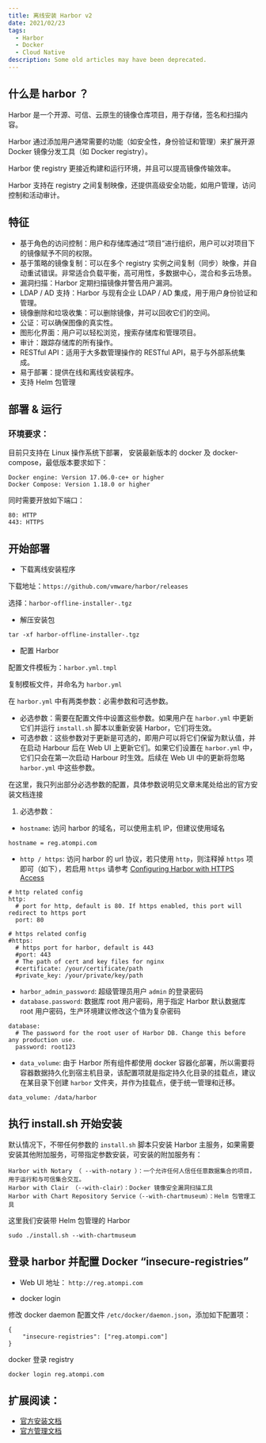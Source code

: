 ```yaml
---
title: 离线安装 Harbor v2
date: 2021/02/23
tags:
  - Harbor
  - Docker
  - Cloud Native
description: Some old articles may have been deprecated.
---
```


## 什么是 harbor ？

Harbor 是一个开源、可信、云原生的镜像仓库项目，用于存储，签名和扫描内容。

Harbor 通过添加用户通常需要的功能（如安全性，身份验证和管理）来扩展开源 Docker 镜像分发工具（如 Docker registry）。

Harbor 使 registry 更接近构建和运行环境，并且可以提高镜像传输效率。

Harbor 支持在 registry 之间复制映像，还提供高级安全功能，如用户管理，访问控制和活动审计。

## 特征

- 基于角色的访问控制：用户和存储库通过“项目”进行组织，用户可以对项目下的镜像赋予不同的权限。
- 基于策略的镜像复制：可以在多个 registry 实例之间复制（同步）映像，并自动重试错误。非常适合负载平衡，高可用性，多数据中心，混合和多云场景。
- 漏洞扫描：Harbor 定期扫描镜像并警告用户漏洞。
- LDAP / AD 支持：Harbor 与现有企业 LDAP / AD 集成，用于用户身份验证和管理。
- 镜像删除和垃圾收集：可以删除镜像，并可以回收它们的空间。
- 公证：可以确保图像的真实性。
- 图形化界面：用户可以轻松浏览，搜索存储库和管理项目。
- 审计：跟踪存储库的所有操作。
- RESTful API：适用于大多数管理操作的 RESTful API，易于与外部系统集成。
- 易于部署：提供在线和离线安装程序。
- 支持 Helm 包管理

## 部署 & 运行

### 环境要求：

目前只支持在 Linux 操作系统下部署， 安装最新版本的 docker 及 docker-compose，最低版本要求如下：

```
Docker engine: Version 17.06.0-ce+ or higher
Docker Compose: Version 1.18.0 or higher
```

同时需要开放如下端口：

```
80: HTTP
443: HTTPS
```

## 开始部署

- 下载离线安装程序

下载地址：`https://github.com/vmware/harbor/releases`

选择：`harbor-offline-installer-.tgz`

- 解压安装包

```
tar -xf harbor-offline-installer-.tgz
```

- 配置 Harbor

配置文件模板为：`harbor.yml.tmpl`

复制模板文件，并命名为 `harbor.yml`

在 `harbor.yml` 中有两类参数：必需参数和可选参数。

- 必选参数：需要在配置文件中设置这些参数。如果用户在 `harbor.yml` 中更新它们并运行 `install.sh` 脚本以重新安装 Harbor，它们将生效。
- 可选参数：这些参数对于更新是可选的，即用户可以将它们保留为默认值，并在启动 Harbour 后在 Web UI 上更新它们。如果它们设置在 `harbor.yml` 中，它们只会在第一次启动 Harbour 时生效。后续在 Web UI 中的更新将忽略 `harbor.yml` 中这些参数。

在这里，我只列出部分必选参数的配置，具体参数说明见文章末尾处给出的官方安装文档连接

1. 必选参数：

- `hostname`: 访问 harbor 的域名，可以使用主机 IP，但建议使用域名

```
hostname = reg.atompi.com
```

- `http / https`: 访问 harbor 的 url 协议，若只使用 `http`，则注释掉 `https` 项即可（如下），若启用 `https` 请参考 [Configuring Harbor with HTTPS Access](https://goharbor.io/docs/2.0.0/install-config/configure-https/)

```
# http related config
http:
  # port for http, default is 80. If https enabled, this port will redirect to https port
  port: 80

# https related config
#https:
  # https port for harbor, default is 443
  #port: 443
  # The path of cert and key files for nginx
  #certificate: /your/certificate/path
  #private_key: /your/private/key/path
```

- `harbor_admin_password`: 超级管理员用户 `admin` 的登录密码
- `database.password`: 数据库 root 用户密码，用于指定 Harbor 默认数据库 root 用户密码，生产环境建议修改这个值为复杂密码

```
database:
  # The password for the root user of Harbor DB. Change this before any production use.
  password: root123
```

- `data_volume`: 由于 Harbor 所有组件都使用 docker 容器化部署，所以需要将容器数据持久化到宿主机目录，该配置项就是指定持久化目录的挂载点，建议在某目录下创建 `harbor` 文件夹，并作为挂载点，便于统一管理和迁移。

```
data_volume: /data/harbor
```

## 执行 install.sh 开始安装

默认情况下，不带任何参数的 `install.sh` 脚本只安装 Harbor 主服务，如果需要安装其他附加服务，可带指定参数安装，可安装的附加服务有：

```
Harbor with Notary （ --with-notary ）：一个允许任何人信任任意数据集合的项目，用于运行和与可信集合交互。
Harbor with Clair （--with-clair）：Docker 镜像安全漏洞扫描工具
Harbor with Chart Repository Service（--with-chartmuseum）：Helm 包管理工具
```

这里我们安装带 Helm 包管理的 Harbor

```
sudo ./install.sh --with-chartmuseum
```

## 登录 harbor 并配置 Docker “insecure-registries”

- Web UI 地址： `http://reg.atompi.com`

- docker login

修改 docker daemon 配置文件 `/etc/docker/daemon.json`，添加如下配置项：

```
{
    "insecure-registries": ["reg.atompi.com"]
}
```

docker 登录 registry

```
docker login reg.atompi.com
```

## 扩展阅读：

- [官方安装文档](https://goharbor.io/docs/2.0.0/install-config/)
- [官方管理文档](https://goharbor.io/docs/2.0.0/administration/)
